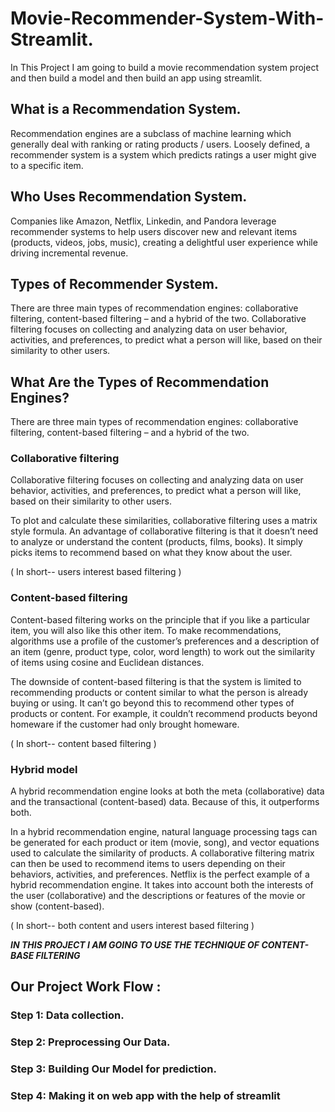 # Movie-Recommender-System-With-Streamlit.
In This Project I am going to build a movie recommendation system project and then build a model and then build an app using streamlit.

## What is a Recommendation System. 
Recommendation engines are a subclass of machine learning which generally deal with ranking or rating products / users. Loosely defined, a recommender system is a system which predicts ratings a user might give to a specific item.

## Who Uses Recommendation System.
Companies like Amazon, Netflix, Linkedin, and Pandora leverage recommender systems to help users discover new and relevant items (products, videos, jobs, music), creating a delightful user experience while driving incremental revenue.

## Types of Recommender System.
There are three main types of recommendation engines: collaborative filtering, content-based filtering – and a hybrid of the two. 
Collaborative filtering focuses on collecting and analyzing data on user behavior, activities, and preferences, to predict what a person will like, based on their similarity to other users.

## What Are the Types of Recommendation Engines?

There are three main types of recommendation engines: collaborative filtering, content-based filtering – and a hybrid of the two.

### Collaborative filtering

Collaborative filtering focuses on collecting and analyzing data on user behavior, activities, and preferences, to predict what a person will like, based on their similarity to other users.

To plot and calculate these similarities, collaborative filtering uses a matrix style formula. An advantage of collaborative filtering is that it doesn’t need to analyze or understand the content (products, films, books). It simply picks items to recommend based on what they know about the user.

( In short-- users interest based filtering )

### Content-based filtering

Content-based filtering works on the principle that if you like a particular item, you will also like this other item. To make recommendations, algorithms use a profile of the customer’s preferences and a description of an item (genre, product type, color, word length) to work out the similarity of items using cosine and Euclidean distances.  

The downside of content-based filtering is that the system is limited to recommending products or content similar to what the person is already buying or using. It can’t go beyond this to recommend other types of products or content. For example, it couldn’t recommend products beyond homeware if the customer had only brought homeware.

( In short-- content based filtering )

### Hybrid model

A hybrid recommendation engine looks at both the meta (collaborative) data and the transactional (content-based) data. Because of this, it outperforms both.

In a hybrid recommendation engine, natural language processing tags can be generated for each product or item (movie, song), and vector equations used to calculate the similarity of products. A collaborative filtering matrix can then be used to recommend items to users depending on their behaviors, activities, and preferences. Netflix is the perfect example of a hybrid recommendation engine. It takes into account both the interests of the user (collaborative) and the descriptions or features of the movie or show (content-based).  

( In short-- both content and users interest based filtering )

<b>***IN THIS PROJECT I AM GOING TO USE THE TECHNIQUE OF CONTENT-BASE FILTERING***</b>


## Our Project Work Flow :

### Step 1: Data collection.
### Step 2: Preprocessing Our Data.
### Step 3: Building Our Model for prediction.
### Step 4: Making it on web app with the help of streamlit

